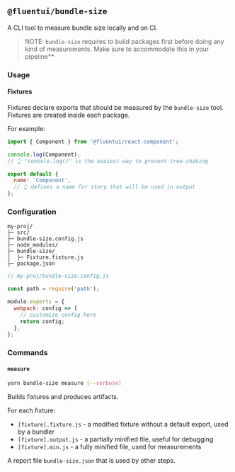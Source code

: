 ## `@fluentui/bundle-size`

A CLI tool to measure bundle size locally and on CI.

> NOTE: `bundle-size` requires to build packages first before doing any kind of measurements. Make sure to accommodate this in your pipeline\*\*

### Usage

#### Fixtures

Fixtures declare exports that should be measured by the `bundle-size` tool. Fixtures are created inside each package.

For example:

```js
import { Component } from '@fluentui/react-component';

console.log(Component);
// 👆 "console.log()" is the easiest way to prevent tree-shaking

export default {
  name: 'Component',
  // 👆 defines a name for story that will be used in output
};
```

### Configuration

```
my-proj/
├─ src/
├─ bundle-size.config.js
├─ node_modules/
├─ bundle-size/
│  ├─ Fixture.fixture.js
├─ package.json
```

```js
// my-proj/bundle-size.config.js

const path = require('path');

module.exports = {
  webpack: config => {
    // customize config here
    return config;
  },
};
```

### Commands

#### `measure`

```sh
yarn bundle-size measure [--verbose]
```

Builds fixtures and produces artifacts.

For each fixture:

- `[fixture].fixture.js` - a modified fixture without a default export, used by a bundler
- `[fixture].output.js` - a partially minified file, useful for debugging
- `[fixture].min.js` - a fully minified file, used for measurements

A report file `bundle-size.json` that is used by other steps.
